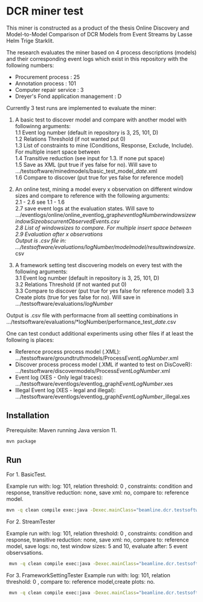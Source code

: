 
# DCR miner test
This miner is constructed as a product of the thesis Online Discovery and Model-to-Model Comparison of DCR Models from Event Streams by Lasse Helm Trige Starklit.

The research evaluates the miner based on 4 process descriptions (models) and their corresponding event logs which exist in this repository with the following numbers:

- Procurement process : 25
- Annotation process : 101
- Computer repair service : 3
- Dreyer's Fond application management : D 


Currently 3 test runs are implemented to evaluate the miner:

1. A basic test to discover model and compare with another model with followinng arguments:\
  1.1 Event log number (default in repository is 3, 25, 101, D)\
  1.2 Relations Threshold (if not wanted put 0)\
  1.3 List of constraints to mine (Conditions, Response, Exclude, Include). For multiple insert space between\
  1.4 Transitive reduction (see input for 1.3. If none put space)\
  1.5 Save as XML (put true if yes false for no). Will save to .../testsoftware/minedmodels/basic_test_model_*date*.xml\
  1.6 Compare to discover (put true for yes  false for reference model)




2. An online test, mining a model every x observation on different window sizes and compare to reference with the following arguments:\
  2.1 - 2.6 see 1.1 - 1.6\
  2.7 save event logs at the evaluation states. Will save to .../eventlogs/online/online_eventlog_graph*eventlogNumber*_windowsize*windowSize*obs*currentObservedEvents*.csv\
  2.8 List of windowsizes to compare. For multiple insert space between\
  2.9 Evaluation after x observations\
Output is .csv file in: .../testsoftware/evaluations/*logNumber*/modelmodel/results_*windowsize*.csv

3. A framework setting test discovering models on every test with the following arguments:\
  3.1 Event log number (default in repository is 3, 25, 101, D)\
  3.2 Relations Threshold (if not wanted put 0)\
  3.3 Compare to discover (put true for yes  false for reference model)
  3.3 Create plots (true for yes false for no). Will save in .../testsoftware/evaluations/*logNumber*

Output is .csv file with performacne from all seetting combinations in .../testsoftware/evaluations/*logNumber/performance_test_*date*.csv


One can test conduct additional experiments using other files if at least the following is places:
- Reference process process model (.XML): .../testsoftware/groundtruthmodels/Process*EventLogNumber*.xml
- Discover process process model (.XML if wanted to test on DisCoveR): .../testsoftware/discovermodels/Process*EventLogNumber*.xml
- Event log (XES - Only legal traces): .../testsoftware/eventlogs/eventlog_graph*EventLogNumber*.xes
- Illegal Event log (XES - legal and illegal): .../testsoftware/eventlogs/eventlog_graph*EventLogNumber*_illegal.xes 

## Installation

Prerequisite: Maven running Java version 11.

```bash
mvn package
```

## Run

For 1. BasicTest. 

Example run with: log: 101, relation threshold: 0 , constraints: condition and response, transitive reduction: none, save xml: no, compare to: reference model.
```bash
mvn -q clean compile exec:java -Dexec.mainClass="beamline.dcr.testsoftware.testrunners.BasicTester" -Dexec.arguments="101,0,Condition Response, ,false,false"

```

For 2. StreamTester

Example run with: log: 101, relation threshold: 0 , constraints: condition and response, transitive reduction: none, save xml: no, compare to: reference model, save logs: no, test window sizes: 5 and 10, evaluate after: 5 event observsations.
```bash
 mvn -q clean compile exec:java -Dexec.mainClass="beamline.dcr.testsoftware.testrunners.StreamTester" -Dexec.arguments="101,0,Condition Response, ,false,false,false,5 10,5,"
```

For 3. FrameworkSettingTester
Example run with: log: 101, relation threshold: 0 , compare to: reference model,create plots: no.
```bash
 mvn -q clean compile exec:java -Dexec.mainClass="beamline.dcr.testsoftware.testrunners.FrameworkSettingTester" -Dexec.arguments="101,0, false, false"
```
